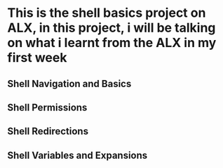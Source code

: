 # This is the shell basics project on ALX, in this project, i will be talking on what i learnt from the ALX in my first week
## Shell Navigation and Basics
## Shell Permissions
## Shell Redirections
## Shell Variables and Expansions
